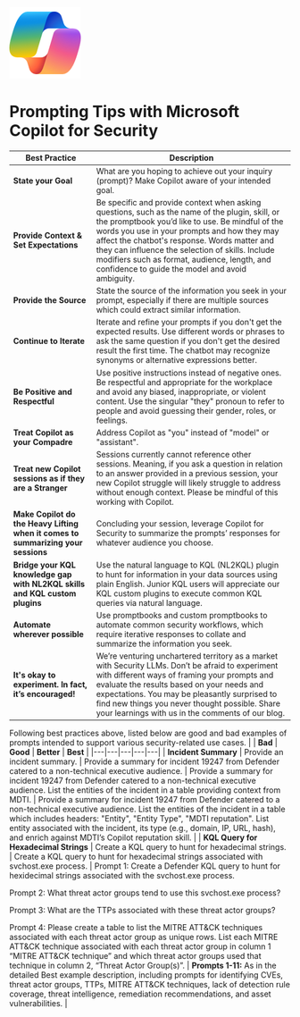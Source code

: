 ![Security CoPilot Logo](https://github.com/Azure/Copilot-For-Security/blob/main/Images/ic_fluent_copilot_64_64%402x.png)

# Prompting Tips with  Microsoft Copilot for Security 

| Best Practice                                         | Description                                                                                                                                                                                                                                                                                                         |
|-------------------------------------------------------|---------------------------------------------------------------------------------------------------------------------------------------------------------------------------------------------------------------------------------------------------------------------------------------------------------------------|
| **State your Goal**                                   | What are you hoping to achieve out your inquiry (prompt)? Make Copilot aware of your intended goal.                                                                                                                                                                                                                 |
| **Provide Context & Set Expectations**                | Be specific and provide context when asking questions, such as the name of the plugin, skill, or the promptbook you’d like to use. Be mindful of the words you use in your prompts and how they may affect the chatbot's response. Words matter and they can influence the selection of skills. Include modifiers such as format, audience, length, and confidence to guide the model and avoid ambiguity. |
| **Provide the Source**                                | State the source of the information you seek in your prompt, especially if there are multiple sources which could extract similar information.                                                                                                                                                                      |
| **Continue to Iterate**                               | Iterate and refine your prompts if you don't get the expected results. Use different words or phrases to ask the same question if you don't get the desired result the first time. The chatbot may recognize synonyms or alternative expressions better.                                                            |
| **Be Positive and Respectful**                        | Use positive instructions instead of negative ones. Be respectful and appropriate for the workplace and avoid any biased, inappropriate, or violent content. Use the singular "they" pronoun to refer to people and avoid guessing their gender, roles, or feelings.                                                 |
| **Treat Copilot as your Compadre**                    | Address Copilot as "you" instead of "model" or "assistant".                                                                                                                                                                                                                                                         |
| **Treat new Copilot sessions as if they are a Stranger** | Sessions currently cannot reference other sessions. Meaning, if you ask a question in relation to an answer provided in a previous session, your new Copilot struggle will likely struggle to address without enough context. Please be mindful of this working with Copilot.                                       |
| **Make Copilot do the Heavy Lifting when it comes to summarizing your sessions** | Concluding your session, leverage Copilot for Security to summarize the prompts’ responses for whatever audience you choose.                                                                                                                                                                                        |
| **Bridge your KQL knowledge gap with NL2KQL skills and KQL custom plugins**     | Use the natural language to KQL (NL2KQL) plugin to hunt for information in your data sources using plain English. Junior KQL users will appreciate our KQL custom plugins to execute common KQL queries via natural language.                                                                                        |
| **Automate wherever possible**                        | Use promptbooks and custom promptbooks to automate common security workflows, which require iterative responses to collate and summarize the information you seek.                                                                                                                                                  |
| **It's okay to experiment. In fact, it’s encouraged!** | We’re venturing unchartered territory as a market with Security LLMs. Don’t be afraid to experiment with different ways of framing your prompts and evaluate the results based on your needs and expectations. You may be pleasantly surprised to find new things you never thought possible. Share your learnings with us in the comments of our blog. |


Following best practices above, listed below are good and bad examples of prompts intended to support various security-related use cases. 
|  | **Bad** | **Good** | **Better** | **Best** |
|---|---|---|---|---|
| **Incident Summary** | Provide an incident summary. | Provide a summary for incident 19247 from Defender catered to a non-technical executive audience. | Provide a summary for incident 19247 from Defender catered to a non-technical executive audience. List the entities of the incident in a table providing context from MDTI. | Provide a summary for incident 19247 from Defender catered to a non-technical executive audience. List the entities of the incident in a table which includes headers: "Entity", "Entity Type", "MDTI reputation". List entity associated with the incident, its type (e.g., domain, IP, URL, hash), and enrich against MDTI’s Copilot reputation skill. |
| **KQL Query for Hexadecimal Strings** | Create a KQL query to hunt for hexadecimal strings. | Create a KQL query to hunt for hexadecimal strings associated with svchost.exe process. | Prompt 1: Create a Defender KQL query to hunt for hexidecimal strings associated with the svchost.exe process.

Prompt 2: What threat actor groups tend to use this svchost.exe process?

Prompt 3: What are the TTPs associated with these threat actor groups?

Prompt 4: Please create a table to list the MITRE ATT&CK techniques associated with each threat actor group as unique rows. List each MITRE ATT&CK technique associated with each threat actor group in column 1  “MITRE ATT&CK technique” and which threat actor groups used that technique in column 2, “Threat Actor Group(s)”.
 | **Prompts 1-11:** As in the detailed Best example description, including prompts for identifying CVEs, threat actor groups, TTPs, MITRE ATT&CK techniques, lack of detection rule coverage, threat intelligence, remediation recommendations, and asset vulnerabilities. |
